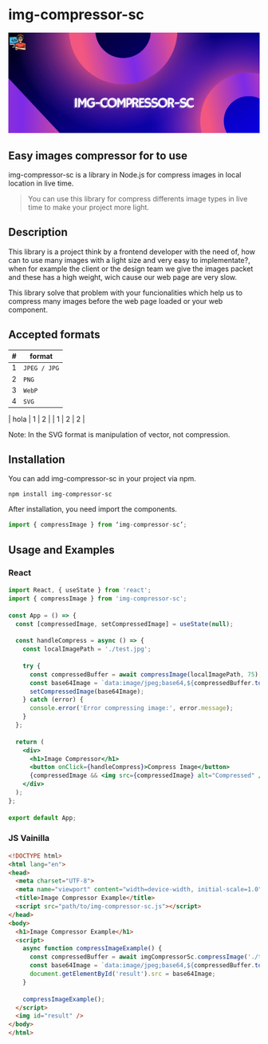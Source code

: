 # img-compressor-sc

![img-compressor-sc logo](assets/img/img-compressor-sc.png)

## Easy images compressor for to use

img-compressor-sc is a library in Node.js for compress images in local location in live time.

> You can use this library for compress differents image types in live time to make your 
> project more light.

## Description

This library is a project think by a frontend developer with the need of, how can to use many images with a light size and very easy to implementate?, when for example the client or the design team we give the images packet and these has a high weight, wich cause our web page are very slow.

This library solve that problem with your funcionalities which help us to compress many images before the web page loaded or your web component.

## Accepted formats

| # | format       |
|---|--------------|
| 1 | `JPEG / JPG` |
| 2 | `PNG`        |
| 3 | `WebP`       |
| 4 | `SVG`        |

| hola | 1 | 2 |
| 1 | 2 | 2 |

Note: In the SVG format is manipulation of vector, not compression.

## Installation

You can add img-compressor-sc in your project via npm.

```
npm install img-compressor-sc
```

After installation, you need import the components.

```js
import { compressImage } from ‘img-compressor-sc’;
```

## Usage and Examples

### React

```jsx
import React, { useState } from 'react';
import { compressImage } from 'img-compressor-sc';

const App = () => {
  const [compressedImage, setCompressedImage] = useState(null);

  const handleCompress = async () => {
    const localImagePath = './test.jpg';

    try {
      const compressedBuffer = await compressImage(localImagePath, 75);
      const base64Image = `data:image/jpeg;base64,${compressedBuffer.toString('base64')}`;
      setCompressedImage(base64Image);
    } catch (error) {
      console.error('Error compressing image:', error.message);
    }
  };

  return (
    <div>
      <h1>Image Compressor</h1>
      <button onClick={handleCompress}>Compress Image</button>
      {compressedImage && <img src={compressedImage} alt="Compressed" />}
    </div>
  );
};

export default App;
```

### JS Vainilla

```html
<!DOCTYPE html>
<html lang="en">
<head>
  <meta charset="UTF-8">
  <meta name="viewport" content="width=device-width, initial-scale=1.0">
  <title>Image Compressor Example</title>
  <script src="path/to/img-compressor-sc.js"></script>
</head>
<body>
  <h1>Image Compressor Example</h1>
  <script>
    async function compressImageExample() {
      const compressedBuffer = await imgCompressorSc.compressImage('./test.jpg', 75);
      const base64Image = `data:image/jpeg;base64,${compressedBuffer.toString('base64')}`;
      document.getElementById('result').src = base64Image;
    }

    compressImageExample();
  </script>
  <img id="result" />
</body>
</html>
```
